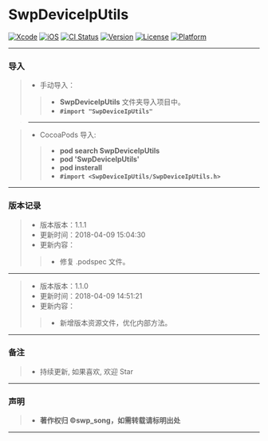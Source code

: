 # SwpDeviceIpUtils


[![Xcode](https://img.shields.io/badge/Xcode-9.3-25B1F6.svg)](https://developer.apple.com/xcode)
[![iOS](https://img.shields.io/badge/iOS-8.0+-1C75AF.svg)](https://developer.apple.com/xcode)
[![CI Status](http://img.shields.io/travis/swp-song/SwpDeviceIpUtils.svg?style=flat)](https://travis-ci.org/swp-song/SwpDeviceIpUtils)
[![Version](https://img.shields.io/cocoapods/v/SwpDeviceIpUtils.svg?style=flat)](http://cocoapods.org/pods/SwpDeviceIpUtils)
[![License](https://img.shields.io/cocoapods/l/SwpDeviceIpUtils.svg?style=flat)](http://cocoapods.org/pods/SwpDeviceIpUtils)
[![Platform](https://img.shields.io/cocoapods/p/SwpDeviceIpUtils.svg?style=flat)](http://cocoapods.org/pods/SwpDeviceIpUtils)


-------

### 导入
> * 手动导入：
>
>> * **SwpDeviceIpUtils** 文件夹导入项目中。
>> * **`#import "SwpDeviceIpUtils"`**


> -------

> * CocoaPods 导入:
>
>> * **pod search SwpDeviceIpUtils**
>> * **pod 'SwpDeviceIpUtils'**
>> * **pod insterall**
>> * **`#import <SwpDeviceIpUtils/SwpDeviceIpUtils.h>`**

-------

### 版本记录

> * 版本版本：1.1.1
> * 更新时间：2018-04-09 15:04:30
> * 更新内容：
>
>>  * 修复 .podspec 文件。

-------

> * 版本版本：1.1.0
> * 更新时间：2018-04-09 14:51:21
> * 更新内容：
>
>>  * 新增版本资源文件，优化内部方法。

-------


### 备注

> * 持续更新, 如果喜欢, 欢迎 Star

-------

### 声明

 > * **著作权归 ©swp_song，如需转载请标明出处**

-------



